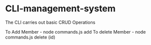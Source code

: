 # CLI-management-system

The CLI carries out basic CRUD Operations

To Add Member - node commands.js add
To delete Member - node commands.js delete (id)
